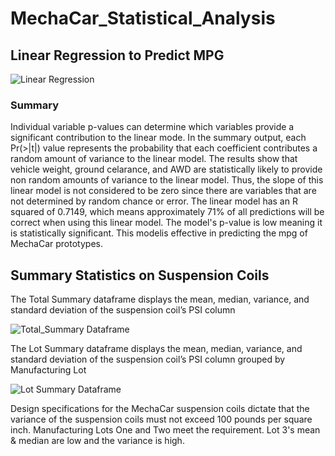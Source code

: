 # MechaCar_Statistical_Analysis

## Linear Regression to Predict MPG

![Linear Regression](https://user-images.githubusercontent.com/74462990/136870272-ed96a5fd-4b42-4e22-ae39-1542e3e02fbd.jpg)








### Summary
Individual variable p-values can determine which variables provide a significant contribution to the linear mode. In the summary output, each Pr(>|t|) value represents the probability that each coefficient contributes a random amount of variance to the linear model. The results show that vehicle weight, ground celarance, and AWD are statistically likely to provide non random amounts of variance to the linear model. Thus, the slope of this linear model is not considered to be zero since there are variables that are not determined by random chance or error. The linear model has an R squared of 0.7149, which means approximately 71% of all predictions will be correct when using this linear model. The model's p-value is low meaning it is statistically significant. This modelis effective in predicting the mpg of MechaCar prototypes.


## Summary Statistics on Suspension Coils

The Total Summary dataframe displays the mean, median, variance, and standard deviation of the suspension coil’s PSI column

![Total_Summary Dataframe](https://user-images.githubusercontent.com/74462990/136871294-034a2ec6-b941-43f1-aade-cdde3d3db037.jpg)





The Lot Summary dataframe displays the mean, median, variance, and standard deviation of the suspension coil’s PSI column grouped by Manufacturing Lot

![Lot Summary Dataframe](https://user-images.githubusercontent.com/74462990/136871329-08a37ac0-f5df-453d-9009-cf1d7fe5f86f.jpg)






Design specifications for the MechaCar suspension coils dictate that the variance of the suspension coils must not exceed 100 pounds per square inch. Manufacturing Lots One and Two meet the requirement. Lot 3's mean & median are low and the variance is high.



